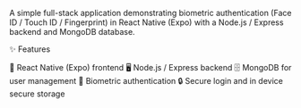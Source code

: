 A simple full-stack application demonstrating biometric authentication (Face ID / Touch ID / Fingerprint) in React Native (Expo) with a Node.js / Express backend and MongoDB database.

✨ Features

📱 React Native (Expo) frontend
🖥️ Node.js / Express backend
🗄️ MongoDB for user management
🔑 Biometric authentication
🔒 Secure login and in device secure storage
